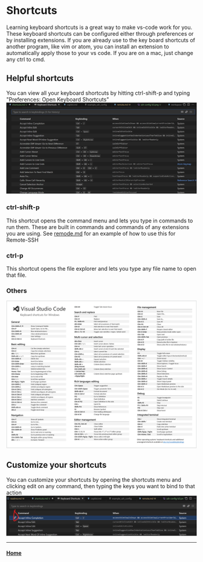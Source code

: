 # Shortcuts

Learning keyboard shortcuts is a great way to make vs-code work for you. These keyboard shortcuts can be configured either through preferences or by installing extensions. If you are already use to the key board shortcuts of another program, like vim or atom, you can install an extension to automatically apply those to your vs code. If you are on a mac, just change any ctrl to cmd.

## Helpful shortcuts

You can view all your keyboard shortcuts by hitting ctrl-shift-p and typing "Preferences: Open Keyboard Shortcuts" 
![shortcuts_menu](images/shortcuts_menu.png)

### ctrl-shift-p

This shortcut opens the command menu and lets you type in commands to run them. These are built in commands and commands of any extensions you are using. See [remode.md](remote.md) for an example of how to use this for Remote-SSH

### ctrl-p

This shortcut opens the file explorer and lets you type any file name to open that file.

### Others

![default-keyboard-shortcuts](images/default-keyboard-shortcuts.png)

## Customize your shortcuts

You can customize your shortcuts by opening the shortcuts menu and clicking edit on any command, then typing the keys you want to bind to that action
![customize_shortcuts](images/customize_shortcuts.png)

----

#### [Home](tutorial.md)